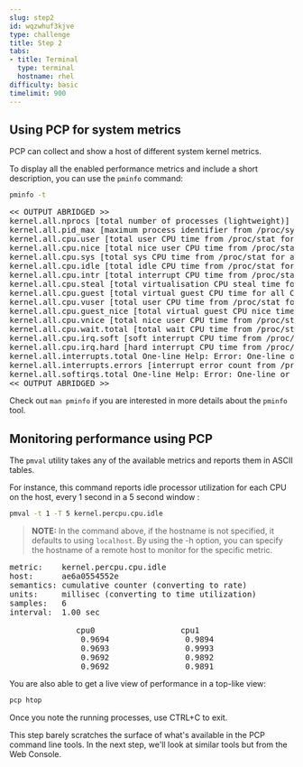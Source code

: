 ```yaml
---
slug: step2
id: wqzwhuf3kjve
type: challenge
title: Step 2
tabs:
- title: Terminal
  type: terminal
  hostname: rhel
difficulty: basic
timelimit: 900
---
```

## Using PCP for system metrics

PCP can collect and show a host of different system kernel metrics.

To display all the enabled performance metrics and include a short description, you can use the `pminfo` command:

```bash
pminfo -t
```

<pre class="file">
<< OUTPUT ABRIDGED >>
kernel.all.nprocs [total number of processes (lightweight)]
kernel.all.pid_max [maximum process identifier from /proc/sys/kernel/pid_max]
kernel.all.cpu.user [total user CPU time from /proc/stat for all CPUs, including guest CPU time]
kernel.all.cpu.nice [total nice user CPU time from /proc/stat for all CPUs, including guest time]
kernel.all.cpu.sys [total sys CPU time from /proc/stat for all CPUs]
kernel.all.cpu.idle [total idle CPU time from /proc/stat for all CPUs]
kernel.all.cpu.intr [total interrupt CPU time from /proc/stat for all CPUs]
kernel.all.cpu.steal [total virtualisation CPU steal time for all CPUs]
kernel.all.cpu.guest [total virtual guest CPU time for all CPUs]
kernel.all.cpu.vuser [total user CPU time from /proc/stat for all CPUs, excluding guest CPU time]
kernel.all.cpu.guest_nice [total virtual guest CPU nice time for all CPUs]
kernel.all.cpu.vnice [total nice user CPU time from /proc/stat for all CPUs, excluding guest time]
kernel.all.cpu.wait.total [total wait CPU time from /proc/stat for all CPUs]
kernel.all.cpu.irq.soft [soft interrupt CPU time from /proc/stat for all CPUs]
kernel.all.cpu.irq.hard [hard interrupt CPU time from /proc/stat for all CPUs]
kernel.all.interrupts.total One-line Help: Error: One-line or help text is not available
kernel.all.interrupts.errors [interrupt error count from /proc/interrupts]
kernel.all.softirqs.total One-line Help: Error: One-line or help text is not available
<< OUTPUT ABRIDGED >>
</pre>

Check out `man pminfo` if you are interested in more details about the `pminfo` tool.

## Monitoring performance using PCP

The `pmval` utility takes any of the available metrics and reports them in ASCII tables.

For instance, this command reports idle processor utilization for each CPU on the host, every 1 second in a 5 second window :

```bash
pmval -t 1 -T 5 kernel.percpu.cpu.idle
```

>**NOTE:** In the command above, if the hostname is not specified, it defaults to using `localhost`. By using the -h option, you can specify the hostname of a remote host to monitor for the specific metric.

<pre class="file">
metric:    kernel.percpu.cpu.idle
host:      ae6a0554552e
semantics: cumulative counter (converting to rate)
units:     millisec (converting to time utilization)
samples:   6
interval:  1.00 sec

              cpu0                  cpu1
               0.9694                0.9894
               0.9693                0.9993
               0.9692                0.9892
               0.9692                0.9891
</pre>

You are also able to get a live view of performance in a top-like view:

```bash
pcp htop
```

Once you note the running processes, use CTRL+C to exit.

This step barely scratches the surface of what's available in the PCP command line tools. In the next step, we'll look at similar tools but from the Web Console.
